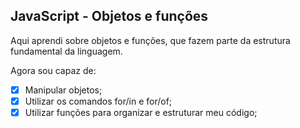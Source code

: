 ## JavaScript - Objetos e funções

Aqui aprendi sobre objetos e funções, que fazem parte da estrutura fundamental da linguagem. 

Agora sou capaz de:
- [x] Manipular objetos;
- [x] Utilizar os comandos for/in e for/of;
- [x] Utilizar funções para organizar e estruturar meu código;